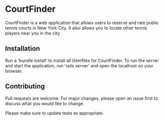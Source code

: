 # CourtFinder

CourtFinder is a web application that allows users to reserve and rate public tennis courts in New York City. It also allows you to locate other tennis players near you in the city. 

## Installation

Run a 'bundle install' to install all Gemfiles for CourtFinder. To run the server and start the application, run 'rails server' and open the localhost on your browser.

## Contributing
Pull requests are welcome. For major changes, please open an issue first to discuss what you would like to change.

Please make sure to update tests as appropriate.
